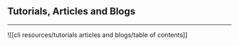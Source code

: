 ## Tutorials, Articles and Blogs
---
![[cli resources/tutorials articles and blogs/table of contents]]
